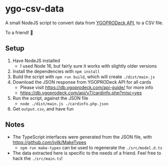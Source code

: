 # ygo-csv-data

A small NodeJS script to convert data from [YGOPRODeck API](https://db.ygoprodeck.com/api-guide/), to a CSV file.

To a friend! 🤝

## Setup

1. Have NodeJS installed
   - I used Node 16, but fairly sure it works with slightly older versions
1. Install the dependencies with `npm install`
1. Build the script with `npm run build`, which will create `./dist/main.js`
1. Download the JSON response from YGOPRODeck API for all cards
   - Please visit <https://db.ygoprodeck.com/api-guide/> for more info
   - <https://db.ygoprodeck.com/api/v7/cardinfo.php?misc=yes>
1. Run the script, against the JSON file
   - `node ./dist/main.js ./cardinfo.php.json`
1. Get `output.csv`, and have fun

## Notes

- The TypeScript interfaces were generated from the JSON file, with <https://github.com/jvilk/MakeTypes>
   - `npm run make-types` can be used to regenerate the `./src/model.d.ts`
- The data extracted here is specific to the needs of a friend. Feel free to hack the `./src/main.ts`!
